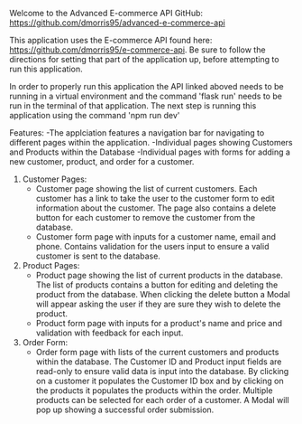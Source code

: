 Welcome to the Advanced E-commerce API
GitHub: https://github.com/dmorris95/advanced-e-commerce-api

This application uses the E-commerce API found here: https://github.com/dmorris95/e-commerce-api. Be sure to follow the directions for setting that part of the application up, before attempting to run this application.

In order to properly run this application the API linked aboved needs to be running in a virtual environment and the command 'flask run' needs to be run in the terminal of that application.
The next step is running this application using the command 'npm run dev'

Features:
    -The applciation features a navigation bar for navigating to different pages within the application. 
    -Individual pages showing Customers and Products within the Database
    -Individual pages with forms for adding a new customer, product, and order for a customer.

1. Customer Pages:
    - Customer page showing the list of current customers. Each customer has a link to take the user to the customer form to edit information about the customer. The page also contains a delete button for each customer to remove the customer from the database.
    - Customer form page with inputs for a customer name, email and phone. Contains validation for the users input to ensure a valid customer is sent to the database.
2. Product Pages:
    - Product page showing the list of current products in the database. The list of products contains a button for editing and deleting the product from the database. When clicking the delete button a Modal will appear asking the user if they are sure they wish to delete the product.
    - Product form page with inputs for a product's name and price and validation with feedback for each input.
3. Order Form:
    - Order form page with lists of the current customers and products within the database. The Customer ID and Product input fields are read-only to ensure valid data is input into the database. By clicking on a customer it populates the Customer ID box and by clicking on the products it populates the products within the order. Multiple products can be selected for each order of a customer. A Modal will pop up showing a successful order submission.
